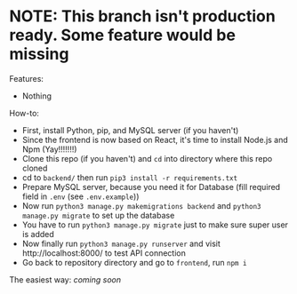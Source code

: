 # NOTE: This branch isn't production ready. Some feature would be missing

Features:
- Nothing

How-to:
- First, install Python, pip, and MySQL server (if you haven't)
- Since the frontend is now based on React, it's time to install Node.js and Npm (Yay!!!!!!!)
- Clone this repo (if you haven't) and `cd` into directory where this repo cloned
- cd to `backend/` then run `pip3 install -r requirements.txt`
- Prepare MySQL server, because you need it for Database (fill required field in `.env` (see `.env.example`))
- Now run `python3 manage.py makemigrations backend` and `python3 manage.py migrate` to set up the database
- You have to run `python3 manage.py migrate` just to make sure super user is added
- Now finally run `python3 manage.py runserver` and visit http://localhost:8000/ to test API connection
- Go back to repository directory and go to `frontend`, run `npm i`

The easiest way: _coming soon_